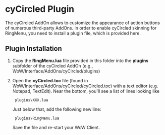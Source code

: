 # cyCircled Plugin

The cyCircled AddOn allows to customize the appearance of action buttons of numerous third-party AddOns. In order to enable cyCircled skinning for RingMenu, you need to install a plugin file, which is provided here.

## Plugin Installation

1. Copy the **RingMenu.lua** file provided in this folder into the **plugins** subfolder of the cyCircled AddOn (e.g., WoW/Interface/AddOns/cyCircled/plugins)
2. Open the **cyCircled.toc** file (found in WoW/Interface/AddOns/cyCircled/cyCircled.toc) with a text editor (e.g. Notepad, TextEdit). Near the bottom, you'll see a list of lines looking like
        
        plugins\XXX.lua
        
   Just below that, add the following new line:
        
        plugins\RingMenu.lua
        
   Save the file and re-start your WoW Client.